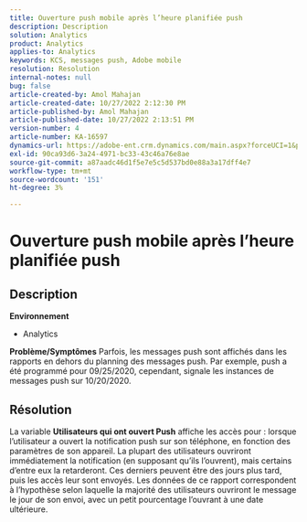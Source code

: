 ```yaml
---
title: Ouverture push mobile après l’heure planifiée push
description: Description
solution: Analytics
product: Analytics
applies-to: Analytics
keywords: KCS, messages push, Adobe mobile
resolution: Resolution
internal-notes: null
bug: false
article-created-by: Amol Mahajan
article-created-date: 10/27/2022 2:12:30 PM
article-published-by: Amol Mahajan
article-published-date: 10/27/2022 2:13:51 PM
version-number: 4
article-number: KA-16597
dynamics-url: https://adobe-ent.crm.dynamics.com/main.aspx?forceUCI=1&pagetype=entityrecord&etn=knowledgearticle&id=776f6962-0156-ed11-bba2-6045bd006793
exl-id: 90ca93d6-3a24-4971-bc33-43c46a76e8ae
source-git-commit: a87aadc46d1f5e7e5c5d537bd0e88a3a17dff4e7
workflow-type: tm+mt
source-wordcount: '151'
ht-degree: 3%

---
```


# Ouverture push mobile après l’heure planifiée push

## Description

<b>Environnement</b>
- Analytics

<b>Problème/Symptômes</b>
Parfois, les messages push sont affichés dans les rapports en dehors du planning des messages push. Par exemple, push a été programmé pour 09/25/2020, cependant, signale les instances de messages push sur 10/20/2020.


## Résolution


La variable <b>Utilisateurs qui ont ouvert Push</b> affiche les accès pour : lorsque l’utilisateur a ouvert la notification push sur son téléphone, en fonction des paramètres de son appareil. La plupart des utilisateurs ouvriront immédiatement la notification (en supposant qu’ils l’ouvrent), mais certains d’entre eux la retarderont. Ces derniers peuvent être des jours plus tard, puis les accès leur sont envoyés. Les données de ce rapport correspondent à l’hypothèse selon laquelle la majorité des utilisateurs ouvriront le message le jour de son envoi, avec un petit pourcentage l’ouvrant à une date ultérieure.
